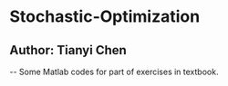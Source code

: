 # Stochastic-Optimization
## Author: Tianyi Chen

-- Some Matlab codes for part of exercises in textbook.

